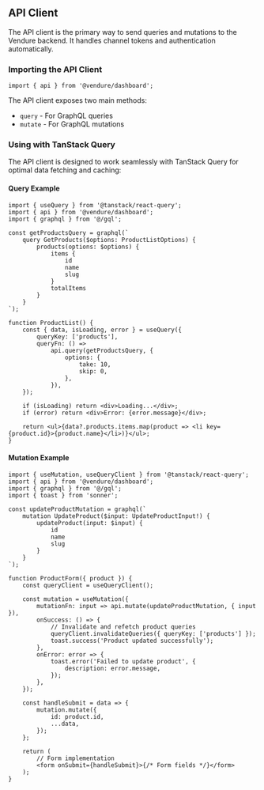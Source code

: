 ## API Client

The API client is the primary way to send queries and mutations to the Vendure backend. It handles channel tokens and authentication automatically.

### Importing the API Client

```tsx
import { api } from '@vendure/dashboard';
```

The API client exposes two main methods:

- `query` - For GraphQL queries
- `mutate` - For GraphQL mutations

### Using with TanStack Query

The API client is designed to work seamlessly with TanStack Query for optimal data fetching and caching:

#### Query Example

```tsx
import { useQuery } from '@tanstack/react-query';
import { api } from '@vendure/dashboard';
import { graphql } from '@/gql';

const getProductsQuery = graphql(`
    query GetProducts($options: ProductListOptions) {
        products(options: $options) {
            items {
                id
                name
                slug
            }
            totalItems
        }
    }
`);

function ProductList() {
    const { data, isLoading, error } = useQuery({
        queryKey: ['products'],
        queryFn: () =>
            api.query(getProductsQuery, {
                options: {
                    take: 10,
                    skip: 0,
                },
            }),
    });

    if (isLoading) return <div>Loading...</div>;
    if (error) return <div>Error: {error.message}</div>;

    return <ul>{data?.products.items.map(product => <li key={product.id}>{product.name}</li>)}</ul>;
}
```

#### Mutation Example

```tsx
import { useMutation, useQueryClient } from '@tanstack/react-query';
import { api } from '@vendure/dashboard';
import { graphql } from '@/gql';
import { toast } from 'sonner';

const updateProductMutation = graphql(`
    mutation UpdateProduct($input: UpdateProductInput!) {
        updateProduct(input: $input) {
            id
            name
            slug
        }
    }
`);

function ProductForm({ product }) {
    const queryClient = useQueryClient();

    const mutation = useMutation({
        mutationFn: input => api.mutate(updateProductMutation, { input }),
        onSuccess: () => {
            // Invalidate and refetch product queries
            queryClient.invalidateQueries({ queryKey: ['products'] });
            toast.success('Product updated successfully');
        },
        onError: error => {
            toast.error('Failed to update product', {
                description: error.message,
            });
        },
    });

    const handleSubmit = data => {
        mutation.mutate({
            id: product.id,
            ...data,
        });
    };

    return (
        // Form implementation
        <form onSubmit={handleSubmit}>{/* Form fields */}</form>
    );
}
```

